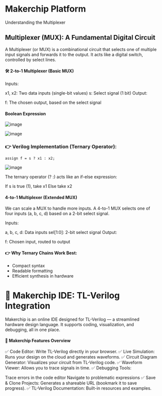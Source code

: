# Makerchip Platform
Understanding the Multiplexer
## Multiplexer (MUX): A Fundamental Digital Circuit
A Multiplexer (or MUX) is a combinational circuit that selects one of multiple input signals and forwards it to the output. It acts like a digital switch, controlled by select lines.

#### 🛠️ 2-to-1 Multiplexer (Basic MUX)
Inputs:

x1, x2: Two data inputs (single-bit values)
s: Select signal (1 bit)
Output:

f: The chosen output, based on the select signal
#### Boolean Expression 
![image](https://github.com/user-attachments/assets/ddd00e90-3e08-4bf5-ac00-9f990564d064)

![image](https://github.com/user-attachments/assets/5cb7277d-da50-4c41-b7fa-06b4ab04fb4c)
### 👉 Verilog Implementation (Ternary Operator):
```
assign f = s ? x1 : x2;
```

![image](https://github.com/user-attachments/assets/cf9b5582-d0b9-4ac1-af9c-29555a493452)

The ternary operator (? :) acts like an if-else expression:

If s is true (1), take x1
Else take x2
 #### 4-to-1 Multiplexer (Extended MUX)
We can scale a MUX to handle more inputs. A 4-to-1 MUX selects one of four inputs (a, b, c, d) based on a 2-bit select signal.

Inputs:

a, b, c, d: Data inputs
sel[1:0]: 2-bit select signal
Output:

f: Chosen input, routed to output
#### 👉 Why Ternary Chains Work Best:

- Compact syntax
- Readable formatting
- Efficient synthesis in hardware
# 🚀 Makerchip IDE: TL-Verilog Integration
Makerchip is an online IDE designed for TL-Verilog — a streamlined hardware design language. It supports coding, visualization, and debugging, all in one place.

#### 🔧 Makerchip Features Overview
✅ Code Editor: Write TL-Verilog directly in your browser.
✅ Live Simulation: Runs your design on the cloud and generates waveforms.
✅ Circuit Diagram Generator: Visualizes your circuit from TL-Verilog code.
✅ Waveform Viewer: Allows you to trace signals in time.
✅ Debugging Tools:

Trace errors in the code editor
Navigate to problematic expressions
✅ Save & Clone Projects: Generates a shareable URL (bookmark it to save progress).
✅ TL-Verilog Documentation: Built-in resources and examples.
